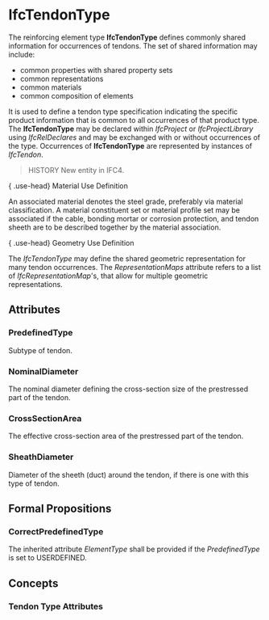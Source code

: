 # IfcTendonType

The reinforcing element type **IfcTendonType** defines commonly shared information for occurrences of tendons. The set of shared information may include:

* common properties with shared property sets
* common representations
* common materials
* common composition of elements
<!-- end of definition -->
It is used to define a tendon type specification indicating the specific product information that is common to all occurrences of that product type. The **IfcTendonType** may be declared within _IfcProject_ or _IfcProjectLibrary_ using _IfcRelDeclares_ and may be exchanged with or without occurrences of the type. Occurrences of **IfcTendonType** are represented by instances of _IfcTendon_.

> HISTORY  New entity in IFC4.

{ .use-head}
Material Use Definition

An associated material denotes the steel grade, preferably via material classification. A material constituent set or material profile set may be associated if the cable, bonding mortar or corrosion protection, and tendon sheeth are to be described together by the material association.

{ .use-head}
Geometry Use Definition

The _IfcTendonType_ may define the shared geometric representation for many tendon occurrences. The _RepresentationMaps_ attribute refers to a list of _IfcRepresentationMap_'s, that allow for multiple geometric representations.

## Attributes

### PredefinedType
Subtype of tendon.

### NominalDiameter
The nominal diameter defining the cross-section size of the prestressed part of the tendon.

### CrossSectionArea
The effective cross-section area of the prestressed part of the tendon.

### SheathDiameter
Diameter of the sheeth (duct) around the tendon, if there is one with this type of tendon.

## Formal Propositions

### CorrectPredefinedType
The inherited attribute _ElementType_ shall be provided if the _PredefinedType_ is set to USERDEFINED.

## Concepts

### Tendon Type Attributes



